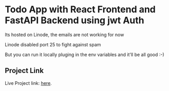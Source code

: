 # Todo App with React Frontend and FastAPI Backend using jwt Auth

Its hosted on Linode, the emails are not working for now

Linode disabled port 25 to fight against spam

But you can run it locally pluging in the env variables and it'll be all good :-)

## Project Link

Live Project link: [here](http://170.187.207.64/).
